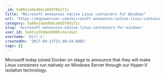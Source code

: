 ```yaml
---
_id: 5a88e1abbd6dca0d5f0d1f1c
title: "Microsoft announces native Linux containers for Windows"
url: 'https://mspoweruser.com/microsoft-announces-native-linux-containers-windows/'
category: 5a88e1abbd6dca0d5f0d1f1c
slug: 'microsoft-announces-native-linux-containers-for-windows'
user_id: 5a83ce59d6eb0005c4ecda2c
username: 'bill-s'
createdOn: '2017-04-21T21:48:54.000Z'
tags: []
---
```


Microsoft today joined Docker on stage to announce that they will make Linux containers run natively on Windows Server through our Hyper-V isolation technology. 
